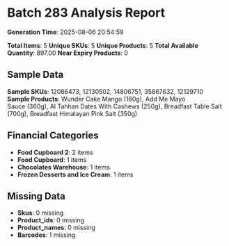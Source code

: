 # Batch 283 Analysis Report

**Generation Time**: 2025-08-06 20:54:59

**Total Items**: 5
**Unique SKUs**: 5
**Unique Products**: 5
**Total Available Quantity**: 897.00
**Near Expiry Products**: 0

## Sample Data
**Sample SKUs**: 12086473, 12130502, 14806751, 35867632, 12129710
**Sample Products**: Wunder Cake Mango (180g), Add Me Mayo Sauce (360g), Al Tahhan Dates With Cashews (250g), Breadfast Table Salt (700g), Breadfast Himalayan Pink Salt (350g)

## Financial Categories
- **Food Cupboard 2**: 2 items
- **Food Cupboard**: 1 items
- **Chocolates Warehouse**: 1 items
- **Frozen Desserts and Ice Cream**: 1 items

## Missing Data
- **Skus**: 0 missing
- **Product_ids**: 0 missing
- **Product_names**: 0 missing
- **Barcodes**: 1 missing
